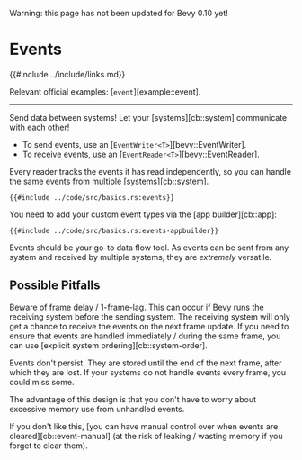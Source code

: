 Warning: this page has not been updated for Bevy 0.10 yet!

# Events

{{#include ../include/links.md}}

Relevant official examples:
[`event`][example::event].

---

Send data between systems! Let your [systems][cb::system] communicate with each other!

 - To send events, use an [`EventWriter<T>`][bevy::EventWriter].
 - To receive events, use an [`EventReader<T>`][bevy::EventReader].

Every reader tracks the events it has read independently, so you can handle
the same events from multiple [systems][cb::system].

```rust,no_run,noplayground
{{#include ../code/src/basics.rs:events}}
```

You need to add your custom event types via the [app builder][cb::app]:

```rust,no_run,noplayground
{{#include ../code/src/basics.rs:events-appbuilder}}
```

Events should be your go-to data flow tool. As events can be sent from any
system and received by multiple systems, they are *extremely* versatile.

## Possible Pitfalls

Beware of frame delay / 1-frame-lag. This can occur if Bevy runs the receiving
system before the sending system. The receiving system will only get a chance
to receive the events on the next frame update. If you need to ensure that
events are handled immediately / during the same frame, you can use [explicit
system ordering][cb::system-order].

Events don't persist. They are stored until the end of the next frame,
after which they are lost. If your systems do not handle events every frame,
you could miss some.

The advantage of this design is that you don't have to worry about excessive
memory use from unhandled events.

If you don't like this, [you can have manual control over when events are
cleared][cb::event-manual] (at the risk of leaking / wasting memory if you
forget to clear them).
